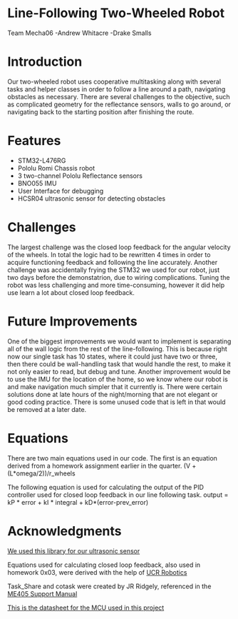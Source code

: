 # Line-Following Two-Wheeled Robot

Team Mecha06
-Andrew Whitacre
-Drake Smalls
 

# Introduction

Our two-wheeled robot uses cooperative multitasking along with several tasks and helper classes in order to follow a line around
a path, navigating obstacles as necessary. There are several challenges to the objective, such as complicated geometry for the
reflectance sensors, walls to go around, or navigating back to the starting position after finishing the route.

# Features

- STM32-L476RG
- Pololu Romi Chassis robot
- 3 two-channel Pololu Reflectance sensors
- BNO055 IMU
- User Interface for debugging
- HCSR04 ultrasonic sensor for detecting obstacles


# Challenges

The largest challenge was the closed loop feedback for the angular velocity of the wheels. In total the 
logic had to be rewritten 4 times in order to acquire functioning feedback and following the line accurately. Another challenge was
accidentally frying the STM32 we used for our robot, just two days before the demonstatrion, due to wiring complications. Tuning 
the robot was less challenging and more time-consuming, however it did help use learn a lot about closed loop feedback.



# Future Improvements

One of the biggest improvements we would want to implement is separating all of the wall logic from the rest of the line-following. This
is because right now our single task has 10 states, where it could just have two or three, then there could be wall-handling task that
would handle the rest, to make it not only easier to read, but debug and tune. Another improvement would be to use the IMU for the
location of the home, so we know where our robot is and make navigation much simpler that it currently is. There were certain solutions 
done at late hours of the night/morning that are not elegant or good coding practice. There is some unused code that is left in that 
would be removed at a later date.

# Equations

There are two main equations used in our code. The first is an equation derived from a homework assignment earlier in the quarter.
(V + (L*omega/2))/r_wheels

The following equation is used for calculating the output of the PID controller used for closed loop feedback in our line following task.
output = kP * error + kI * integral + kD*(error-prev_error)

# Acknowledgments

[We used this library for our ultrasonic sensor](https://github.com/rsc1975/micropython-hcsr04)

Equations used for calculating closed loop feedback, also used in homework 0x03, were derived with the help of [UCR Robotics](https://ucr-robotics.readthedocs.io/en/latest/tbot/moRbt.html)

Task_Share and cotask were created by JR Ridgely, referenced in the [ME405 Support Manual](https://github.com/spluttflob/ME405-Support/blob/main/src/cotask.py)

[This is the datasheet for the MCU used in this project](https://www.st.com/resource/en/datasheet/stm32l476je.pdf)